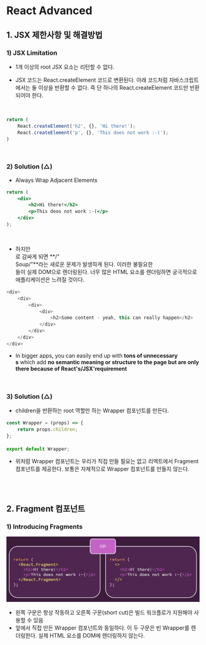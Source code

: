 # React Advanced

## 1. JSX 제한사항 및 해결방법

### 1) JSX Limitation

-   1개 이상의 root JSX 요소는 리턴할 수 없다.

-   JSX 코드는 React.createElement 코드로 변환된다. 아래 코드처럼 자바스크립트에서는 둘 이상을 반환할 수 없다. 즉 단 하나의 React.createElement 코드만 반환되어야 한다.

<br>

```javascript
return (
    React.createElement('h2', {}, 'Hi there!');
    React.createElement('p', {}, 'This does not work :-(');
)
```

<br>

### 2) Solution (△)

-   Always Wrap Adjacent Elements

```jsx
return (
    <div>
        <h2>Hi there!</h2>
        <p>This deos not work :-(</p>
    </div>
);
```

<br>

-   하지만 <div>로 감싸게 되면 **\/"<div> Soup\/"**라는 새로운 문제가 발생하게 된다. 이러한 불필요한 <div>들이 실제 DOM으로 렌더링된다. 너무 많은 HTML 요소를 렌더링하면 궁극적으로 애플리케이션은 느려질 것이다.

```javascript
<div>
    <div>
        <div>
            <div>
                <h2>Some content - yeah, this can really happen</h2>
            </div>
        </div>
    </div>
</div>
```

-   In bigger apps, you can easily end up with **tons of unnecessary <div>s** which add **no semantic meaning or structure to the page but are only there because of React's/JSX'requirement**

<br>

### 3) Solution (△)

-   children을 반환하는 root 역할만 하는 Wrapper 컴포넌트를 만든다.

```javascript
const Wrapper = (props) => {
    return props.children;
};

export default Wrapper;
```

-   위처럼 Wrapper 컴포넌트는 우리가 직접 만들 필요는 없고 리액트에서 Fragment 컴포넌트를 제공한다. 보통은 자체적으로 Wrapper 컴포넌트를 만들지 않는다.

<br><br>

## 2. Fragment 컴포넌트

### 1) Introducing Fragments

<img src="./images.png" width="600px"/>

-   왼쪽 구문은 항상 작동하고 오른쪽 구문(short cut)은 빌드 워크플로가 지원해야 사용할 수 있음
-   앞에서 직접 만든 Wrapper 컴포넌트와 동일하다. 이 두 구문은 빈 Wrapper를 렌더링한다. 실제 HTML 요소를 DOM에 렌더링하지 않는다.
